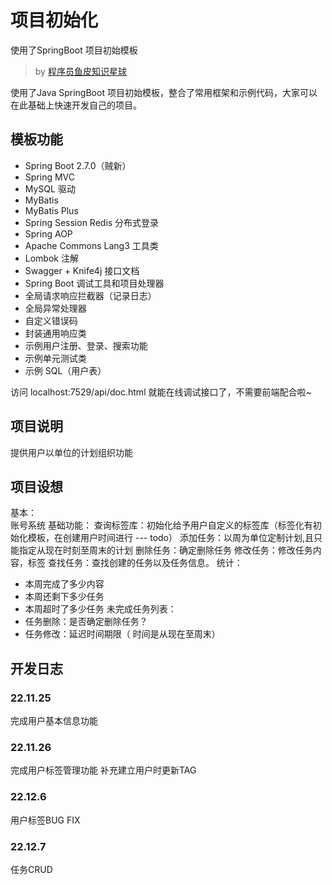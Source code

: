 # 项目初始化
使用了SpringBoot 项目初始模板
> by [程序员鱼皮知识星球](https://yupi.icu)

使用了Java SpringBoot 项目初始模板，整合了常用框架和示例代码，大家可以在此基础上快速开发自己的项目。
## 模板功能
- Spring Boot 2.7.0（贼新）
- Spring MVC
- MySQL 驱动
- MyBatis
- MyBatis Plus
- Spring Session Redis 分布式登录
- Spring AOP
- Apache Commons Lang3 工具类
- Lombok 注解
- Swagger + Knife4j 接口文档
- Spring Boot 调试工具和项目处理器
- 全局请求响应拦截器（记录日志）
- 全局异常处理器
- 自定义错误码
- 封装通用响应类
- 示例用户注册、登录、搜索功能
- 示例单元测试类
- 示例 SQL（用户表）  

访问 localhost:7529/api/doc.html 就能在线调试接口了，不需要前端配合啦~

## 项目说明
提供用户以单位的计划组织功能
## 项目设想
基本：  
账号系统
基础功能：
查询标签库：初始化给予用户自定义的标签库（标签化有初始化模板，在创建用户时间进行 ---  todo）
添加任务：以周为单位定制计划,且只能指定从现在时刻至周末的计划
删除任务：确定删除任务
修改任务：修改任务内容，标签
查找任务：查找创建的任务以及任务信息。
统计：
- 本周完成了多少内容
- 本周还剩下多少任务
- 本周超时了多少任务
  未完成任务列表：
- 任务删除：是否确定删除任务？
- 任务修改：延迟时间期限（ 时间是从现在至周末）

## 开发日志

### 22.11.25
完成用户基本信息功能
  
### 22.11.26
完成用户标签管理功能
补充建立用户时更新TAG

### 22.12.6
用户标签BUG FIX

### 22.12.7
任务CRUD